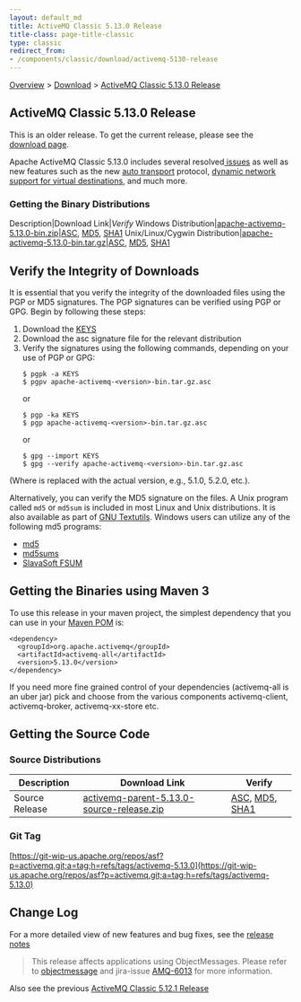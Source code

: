 ```yaml
---
layout: default_md
title: ActiveMQ Classic 5.13.0 Release 
title-class: page-title-classic
type: classic
redirect_from:
- /components/classic/download/activemq-5130-release
---
```


[Overview](overview) > [Download](download) > [ActiveMQ Classic 5.13.0 Release](activemq-5130-release)

ActiveMQ Classic 5.13.0 Release
-----------------------

<div class="alert alert-warning">
  This is an older release. To get the current release, please see the <a href="{{site.baseurl}}/components/classic/download" class="alert-link">download page</a>.
</div>

Apache ActiveMQ Classic 5.13.0 includes several resolved[ issues](https://issues.apache.org/jira/secure/ReleaseNote.jspa?projectId=12311210&version=12329848) as well as new features such as the new [auto transport](auto) protocol, [dynamic network support for virtual destinations](networks-of-brokers), and much more.

### Getting the Binary Distributions

Description|Download Link|_Verify_
Windows Distribution|[apache-activemq-5.13.0-bin.zip](https://archive.apache.org/dist/activemq/5.13.0/apache-activemq-5.13.0-bin.zip)|[ASC](https://archive.apache.org/dist/activemq/5.13.0/apache-activemq-5.13.0-bin.zip.asc), [MD5](https://archive.apache.org/dist/activemq/5.13.0/apache-activemq-5.13.0-bin.zip.md5), [SHA1](https://archive.apache.org/dist/activemq/5.13.0/apache-activemq-5.13.0-bin.zip.sha1)
Unix/Linux/Cygwin Distribution|[apache-activemq-5.13.0-bin.tar.gz](https://archive.apache.org/dist/activemq/5.13.0/apache-activemq-5.13.0-bin.tar.gz)|[ASC](https://archive.apache.org/dist/activemq/5.13.0/apache-activemq-5.13.0-bin.tar.gz.asc), [MD5](https://archive.apache.org/dist/activemq/5.13.0/apache-activemq-5.13.0-bin.tar.gz.md5), [SHA1](https://www.apache.org/dist/activemq/5.13.0/apache-activemq-5.13.0-bin.tar.gz.sha1)

Verify the Integrity of Downloads
---------------------------------

It is essential that you verify the integrity of the downloaded files using the PGP or MD5 signatures. The PGP signatures can be verified using PGP or GPG. Begin by following these steps:

1.  Download the [KEYS](http://www.apache.org/dist/activemq/KEYS)
2.  Download the asc signature file for the relevant distribution
3.  Verify the signatures using the following commands, depending on your use of PGP or GPG:
    ```
    $ pgpk -a KEYS
    $ pgpv apache-activemq-<version>-bin.tar.gz.asc
    ```
    or
    ```
    $ pgp -ka KEYS
    $ pgp apache-activemq-<version>-bin.tar.gz.asc
    ```
    or
    ```
    $ gpg --import KEYS
    $ gpg --verify apache-activemq-<version>-bin.tar.gz.asc
    ```

(Where <version> is replaced with the actual version, e.g., 5.1.0, 5.2.0, etc.).

Alternatively, you can verify the MD5 signature on the files. A Unix program called `md5` or `md5sum` is included in most Linux and Unix distributions. It is also available as part of [GNU Textutils](http://www.gnu.org/software/textutils/textutils.html). Windows users can utilize any of the following md5 programs:

*   [md5](http://www.fourmilab.ch/md5/)
*   [md5sums](http://www.pc-tools.net/win32/md5sums/)
*   [SlavaSoft FSUM](http://www.slavasoft.com/fsum/)

Getting the Binaries using Maven 3
----------------------------------

To use this release in your maven project, the simplest dependency that you can use in your [Maven POM](http://maven.apache.org/guides/introduction/introduction-to-the-pom.html) is:
```
<dependency>
  <groupId>org.apache.activemq</groupId>
  <artifactId>activemq-all</artifactId>
  <version>5.13.0</version>
</dependency>
```
If you need more fine grained control of your dependencies (activemq-all is an uber jar) pick and choose from the various components activemq-client, activemq-broker, activemq-xx-store etc.

Getting the Source Code
-----------------------

### Source Distributions

Description|Download Link|Verify
---|---|---
Source Release|[activemq-parent-5.13.0-source-release.zip](http://www.apache.org/dyn/closer.cgi?path=/activemq/5.13.0/activemq-parent-5.13.0-source-release.zip)|[ASC](https://www.apache.org/dist/activemq/5.13.0/activemq-parent-5.13.0-source-release.zip.asc), [MD5](https://www.apache.org/dist/activemq/5.13.0/activemq-parent-5.13.0-source-release.zip.md5), [SHA1](https://www.apache.org/dist/activemq/5.13.0/activemq-parent-5.13.0-source-release.zip.sha1)

### Git Tag

[https://git-wip-us.apache.org/repos/asf?p=activemq.git;a=tag;h=refs/tags/activemq-5.13.0](https://git-wip-us.apache.org/repos/asf?p=activemq.git;a=tag;h=refs/tags/activemq-5.13.0)

Change Log
----------

For a more detailed view of new features and bug fixes, see the [release notes](https://issues.apache.org/jira/secure/ReleaseNote.jspa?projectId=12311210&version=12329848)

> This release affects applications using ObjectMessages. Please refer to [objectmessage](objectmessage) and jira-issue [AMQ-6013](https://issues.apache.org/jira/browse/AMQ-6013) for more information.

Also see the previous [ActiveMQ Classic 5.12.1 Release](activemq-5121-release)

